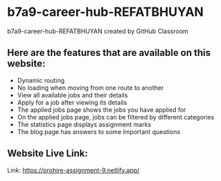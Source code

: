 # b7a9-career-hub-REFATBHUYAN
b7a9-career-hub-REFATBHUYAN created by GitHub Classroom
<h2>Here are the features that are available on this website:</h2>

<ul>
  <li>Dynamic routing</li>
  <li>No loading when moving from one route to another</li>
  <li>View all available jobs and their details</li>
  <li>Apply for a job after viewing its details</li>
  <li>The applied jobs page shows the jobs you have applied for</li>
  <li>On the applied jobs page, jobs can be filtered by different categories</li>
  <li>The statistics page displays assignment marks</li>
  <li>The blog page has answers to some important questions</li>
</ul>

<h2>Website Live Link:</h2>
<p>Link: <a href="https://prohire-assignment-9.netlify.app/" target="_blank">https://prohire-assignment-9.netlify.app/</a> </p>

